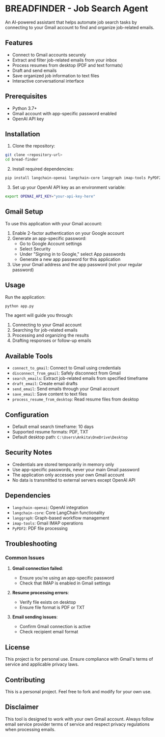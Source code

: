# BREADFINDER - Job Search Agent

An AI-powered assistant that helps automate job search tasks by connecting to your Gmail account to find and organize job-related emails.

## Features

- Connect to Gmail accounts securely
- Extract and filter job-related emails from your inbox
- Process resumes from desktop (PDF and text formats)
- Draft and send emails
- Save organized job information to text files
- Interactive conversational interface

## Prerequisites

- Python 3.7+
- Gmail account with app-specific password enabled
- OpenAI API key

## Installation

1. Clone the repository:
```bash
git clone <repository-url>
cd bread-finder
```

2. Install required dependencies:
```bash
pip install langchain-openai langchain-core langgraph imap-tools PyPDF2
```

3. Set up your OpenAI API key as an environment variable:
```bash
export OPENAI_API_KEY="your-api-key-here"
```

## Gmail Setup

To use this application with your Gmail account:

1. Enable 2-factor authentication on your Google account
2. Generate an app-specific password:
   - Go to Google Account settings
   - Select Security
   - Under "Signing in to Google," select App passwords
   - Generate a new app password for this application
3. Use your Gmail address and the app password (not your regular password)

## Usage

Run the application:
```bash
python app.py
```

The agent will guide you through:
1. Connecting to your Gmail account
2. Searching for job-related emails
3. Processing and organizing the results
4. Drafting responses or follow-up emails

## Available Tools

- `connect_to_gmail`: Connect to Gmail using credentials
- `disconnect_from_gmail`: Safely disconnect from Gmail
- `search_emails`: Extract job-related emails from specified timeframe
- `draft_email`: Create email drafts
- `send_email`: Send emails through your Gmail account
- `save_email`: Save content to text files
- `process_resume_from_desktop`: Read resume files from desktop


## Configuration

- Default email search timeframe: 10 days
- Supported resume formats: PDF, TXT
- Default desktop path: `C:\Users\Ankita\OneDrive\Desktop`

## Security Notes

- Credentials are stored temporarily in memory only
- Use app-specific passwords, never your main Gmail password
- The application only accesses your own Gmail account
- No data is transmitted to external servers except OpenAI API

## Dependencies

- `langchain-openai`: OpenAI integration
- `langchain-core`: Core LangChain functionality
- `langgraph`: Graph-based workflow management
- `imap-tools`: Gmail IMAP operations
- `PyPDF2`: PDF file processing

## Troubleshooting

### Common Issues

1. **Gmail connection failed**: 
   - Ensure you're using an app-specific password
   - Check that IMAP is enabled in Gmail settings

2. **Resume processing errors**:
   - Verify file exists on desktop
   - Ensure file format is PDF or TXT

3. **Email sending issues**:
   - Confirm Gmail connection is active
   - Check recipient email format

## License

This project is for personal use. Ensure compliance with Gmail's terms of service and applicable privacy laws.

## Contributing

This is a personal project. Feel free to fork and modify for your own use.

## Disclaimer

This tool is designed to work with your own Gmail account. Always follow email service provider terms of service and respect privacy regulations when processing emails.
